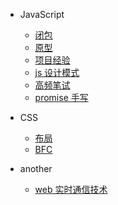 - JavaScript

  - [闭包](closure.md)
  - [原型](prototype.md)
  - [项目经验](project.md)
  - [js 设计模式](stratrgy.md)
  - [高频笔试](showMeCode.md)
  - [promise 手写](promise.md)

- CSS

  - [布局](layout.md)
  - [BFC](bfc.md)

- another
  - [web 实时通信技术](communication.md)
